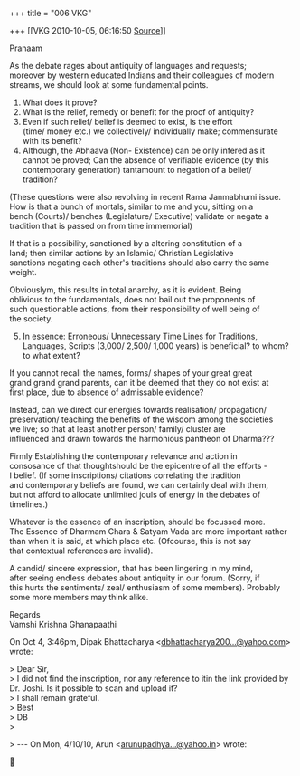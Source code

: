 +++
title = "006 VKG"

+++
[[VKG	2010-10-05, 06:16:50 [Source](https://groups.google.com/g/bvparishat/c/sHpVK35V-e4)]]



Pranaam  
  
As the debate rages about antiquity of languages and requests;  
moreover by western educated Indians and their colleagues of modern  
streams, we should look at some fundamental points.  
1. What does it prove?  
2. What is the relief, remedy or benefit for the proof of antiquity?  
3. Even if such relief/ belief is deemed to exist, is the effort  
(time/ money etc.) we collectively/ individually make; commensurate  
with its benefit?  
4. Although, the Abhaava (Non- Existence) can be only infered as it  
cannot be proved; Can the absence of verifiable evidence (by this  
contemporary generation) tantamount to negation of a belief/  
tradition?  
  
(These questions were also revolving in recent Rama Janmabhumi issue.  
How is that a bunch of mortals, similar to me and you, sitting on a  
bench (Courts)/ benches (Legislature/ Executive) validate or negate a  
tradition that is passed on from time immemorial)  
  
If that is a possibility, sanctioned by a altering constitution of a  
land; then similar actions by an Islamic/ Christian Legislative  
sanctions negating each other's traditions should also carry the same  
weight.  
  
Obviouslym, this results in total anarchy, as it is evident. Being  
oblivious to the fundamentals, does not bail out the proponents of  
such questionable actions, from their responsibility of well being of  
the society.  
  
5. In essence: Erroneous/ Unnecessary Time Lines for Traditions,  
Languages, Scripts (3,000/ 2,500/ 1,000 years) is beneficial? to whom?  
to what extent?  
  
If you cannot recall the names, forms/ shapes of your great great  
grand grand grand parents, can it be deemed that they do not exist at  
first place, due to absence of admissable evidence?  
  
Instead, can we direct our energies towards realisation/ propagation/  
preservation/ teaching the benefits of the wisdom among the societies  
we live; so that at least another person/ family/ cluster are  
influenced and drawn towards the harmonious pantheon of Dharma???  
  
Firmly Establishing the contemporary relevance and action in  
consosance of that thoughtshould be the epicentre of all the efforts -  
I belief. (If some inscriptions/ citations correlating the tradition  
and contemporary beliefs are found, we can certainly deal with them,  
but not afford to allocate unlimited jouls of energy in the debates of  
timelines.)  
  
Whatever is the essence of an inscription, should be focussed more.  
The Essence of Dharmam Chara & Satyam Vada are more important rather  
than when it is said, at which place etc. (Ofcourse, this is not say  
that contextual references are invalid).  
  
A candid/ sincere expression, that has been lingering in my mind,  
after seeing endless debates about antiquity in our forum. (Sorry, if  
this hurts the sentiments/ zeal/ enthusiasm of some members). Probably  
some more members may think alike.  
  
Regards  
Vamshi Krishna Ghanapaathi  
  
  
On Oct 4, 3:46pm, Dipak Bhattacharya \<[dbhattacharya200...@yahoo.com]()\>  
wrote:  

\> Dear Sir,  
\> I did not find the inscription, nor any reference to itin the link provided by Dr. Joshi. Is it possible to scan and upload it?  
\> I shall remain grateful.  
\> Best  
\> DB  
\>  

\> --- On Mon, 4/10/10, Arun \<[arunupadhya...@yahoo.in]()\> wrote:  




